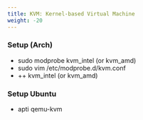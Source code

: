 ```yaml
---
title: KVM: Kernel-based Virtual Machine
weight: -20
---
```


### Setup (Arch)
- sudo modprobe kvm_intel (or kvm_amd)
- sudo vim /etc/modprobe.d/kvm.conf
- ++ kvm_intel (or kvm_amd)

### Setup Ubuntu
- apti qemu-kvm
